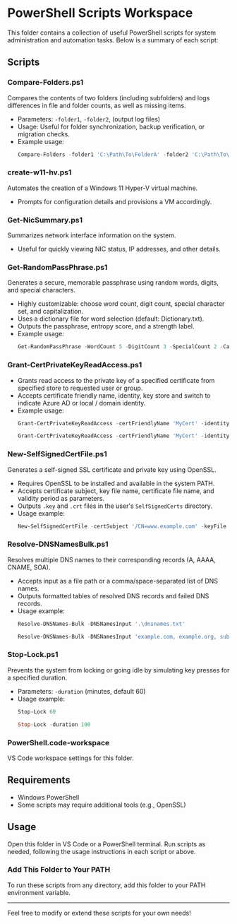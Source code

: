 # PowerShell Scripts Workspace

This folder contains a collection of useful PowerShell scripts for system administration and automation tasks. Below is a summary of each script:

## Scripts

### Compare-Folders.ps1
Compares the contents of two folders (including subfolders) and logs differences in file and folder counts, as well as missing items.
- Parameters: `-folder1`, `-folder2`, (output log files)
- Usage: Useful for folder synchronization, backup verification, or migration checks.
- Example usage:
  ```powershell
  Compare-Folders -folder1 'C:\Path\To\FolderA' -folder2 'C:\Path\To\FolderB'
  ```

### create-w11-hv.ps1
Automates the creation of a Windows 11 Hyper-V virtual machine.
- Prompts for configuration details and provisions a VM accordingly.

### Get-NicSummary.ps1
Summarizes network interface information on the system.
- Useful for quickly viewing NIC status, IP addresses, and other details.

### Get-RandomPassPhrase.ps1
Generates a secure, memorable passphrase using random words, digits, and special characters.
- Highly customizable: choose word count, digit count, special character set, and capitalization.
- Uses a dictionary file for word selection (default: Dictionary.txt).
- Outputs the passphrase, entropy score, and a strength label.
- Example usage:
  ```powershell
  Get-RandomPassPhrase -WordCount 5 -DigitCount 3 -SpecialCount 2 -Capitalize
  ```

### Grant-CertPrivateKeyReadAccess.ps1
- Grants read access to the private key of a specified certificate from specified store to requested user or group.
- Accepts certificate friendly name, identity, key store and switch to indicate Azure AD or local / domain identity.
- Example usage:
  ```powershell
  Grant-CertPrivateKeyReadAccess -certFriendlyName 'MyCert' -identity 'DOMAIN\User' -storeLocation 'CurrentUser'
  
  Grant-CertPrivateKeyReadAccess -certFriendlyName 'MyCert' -identity 'Group' -storeLocation 'LocalMachine' -UseAzureAD
  ```

### New-SelfSignedCertFile.ps1
Generates a self-signed SSL certificate and private key using OpenSSL. 
- Requires OpenSSL to be installed and available in the system PATH.
- Accepts certificate subject, key file name, certificate file name, and validity period as parameters.
- Outputs `.key` and `.crt` files in the user's `SelfSignedCerts` directory.
- Usage example:
  ```powershell
  New-SelfSignedCertFile -certSubject '/CN=www.example.com' -keyFile 'key-file.key' -certFile 'crt-file.crt' -daysValid 365
  ```

### Resolve-DNSNamesBulk.ps1
Resolves multiple DNS names to their corresponding records (A, AAAA, CNAME, SOA).
- Accepts input as a file path or a comma/space-separated list of DNS names.
- Outputs formatted tables of resolved DNS records and failed DNS records.
- Usage example:
  ```powershell
  Resolve-DNSNames-Bulk -DNSNamesInput '.\dnsnames.txt'
  
  Resolve-DNSNames-Bulk -DNSNamesInput 'example.com, example.org, sub.domain.com'
  ```

### Stop-Lock.ps1
Prevents the system from locking or going idle by simulating key presses for a specified duration.
- Parameters: `-duration` (minutes, default 60)
- Usage example:
  ```powershell
  Stop-Lock 60

  Stop-Lock -duration 100
  ```


### PowerShell.code-workspace
VS Code workspace settings for this folder.

## Requirements
- Windows PowerShell
- Some scripts may require additional tools (e.g., OpenSSL)

## Usage

Open this folder in VS Code or a PowerShell terminal. Run scripts as needed, following the usage instructions in each script or above.

### Add This Folder to Your PATH
To run these scripts from any directory, add this folder to your PATH environment variable.

---
Feel free to modify or extend these scripts for your own needs!
